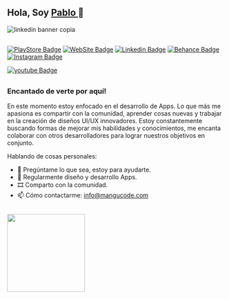 
## Hola, Soy <a href="https://cutt.ly/NK9QOSR" target="_blank">Pablo </a> 👋
![linkedin banner copia](https://github.com/pablouix/pablouix/assets/97201832/7229a889-21fc-4bd3-90df-c7e91ae387b4)

##
[![PlayStore Badge](https://img.shields.io/badge/Google_Play-414141?style=for-the-badge&logo=google-play&logoColor=white)](https://play.google.com/store/apps/dev?id=8081275861133106191)
[![WebSite Badge](https://img.shields.io/badge/website-000000?style=for-the-badge&logo=About.me&logoColor=white)](https://mangucode.com/)
[![Linkedin Badge](https://img.shields.io/badge/LinkedIn-0077B5?style=for-the-badge&logo=linkedin&logoColor=white)](https://www.linkedin.com/in/pablouix)
[![Behance Badge](https://img.shields.io/badge/-Behance-blue?style=for-the-badge&logo=behance&logoColor=white)](https://www.behance.net/pablouix)
[![Instagram Badge](https://img.shields.io/badge/Instagram-E4405F?style=for-the-badge&logo=instagram&logoColor=white)](https://www.instagram.com/mangucode)

[![youtube Badge](https://img.shields.io/badge/YouTube-FF0000?style=for-the-badge&logo=youtube&logoColor=white)](https://www.youtube.com/@mangucode)
##
### Encantado de verte por aquí!

En este momento estoy enfocado en el desarrollo de Apps. Lo que más me apasiona es compartir con la comunidad, aprender cosas nuevas y trabajar en la creación de diseños UI/UX innovadores. Estoy constantemente buscando formas de mejorar mis habilidades y conocimientos, me encanta colaborar con otros desarrolladores para lograr nuestros objetivos en conjunto.

Hablando de cosas personales:

- 💬 Pregúntame lo que sea, estoy para ayudarte.
- 📝 Regularmente diseño y desarrollo Apps.
- 🎞️ Comparto con la comunidad.
- 📫 Cómo contactarme: info@mangucode.com

##
<div align="start">
  <a href="https://github.com/pablouix">

  <img height="180em" src="https://github-readme-stats.vercel.app/api/top-langs/?username=pablouix&layout=compact&langs_count=7&theme=react"/>
</div>
